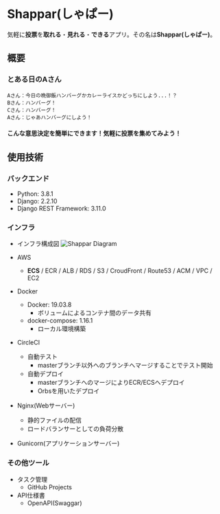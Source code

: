 # Shappar(しゃぱー)
気軽に**投票**を**取れる**・**見れる**・**できる**アプリ。その名は**Shappar(しゃぱー)**。

## 概要
### とある日のAさん
    Aさん：今日の晩御飯ハンバーグかカレーライスかどっちにしよう...！？
    Bさん：ハンバーグ！
    Cさん：ハンバーグ！
    Aさん：じゃあハンバーグにしよう！
#### こんな意思決定を簡単にできます！気軽に投票を集めてみよう！

## 使用技術
### バックエンド
- Python: 3.8.1
- Django: 2.2.10
- Django REST Framework: 3.11.0
### インフラ
- インフラ構成図
![Shappar Diagram](https://user-images.githubusercontent.com/50178851/77075961-77dd6e00-6a36-11ea-86c5-63acc994489c.png)

- AWS
  - **ECS** / ECR / ALB / RDS / S3 / CroudFront / Route53 / ACM / VPC / EC2
- Docker
  - Docker: 19.03.8
    - ボリュームによるコンテナ間のデータ共有
  - docker-compose: 1.16.1
    - ローカル環境構築
- CircleCI
  - 自動テスト
    - masterブランチ以外へのブランチへマージすることでテスト開始
  - 自動デプロイ
    - masterブランチへのマージによりECR/ECSへデプロイ
    - Orbsを用いたデプロイ
- Nginx(Webサーバー)
  - 静的ファイルの配信
  - ロードバランサーとしての負荷分散
- Gunicorn(アプリケーションサーバー)
### その他ツール
- タスク管理
  - GitHub Projects
- API仕様書
  - OpenAPI(Swaggar)
